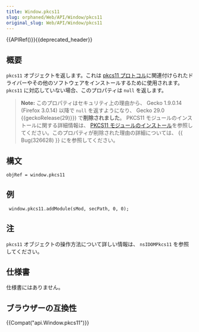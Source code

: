 ```yaml
---
title: Window.pkcs11
slug: orphaned/Web/API/Window/pkcs11
original_slug: Web/API/Window/pkcs11
---
```


{{APIRef()}}{{deprecated_header}}

## 概要

`pkcs11` オブジェクトを返します。これは [pkcs11 プロトコル](/ja/docs/Pkcs11_protocol)に関連付けられたドライバーやその他のソフトウェアをインストールするために使用されます。 `pkcs11` に対応していない場合、このプロパティは `null` を返します。

> **Note:** このプロパティはセキュリティ上の理由から、 Gecko 1.9.0.14 (Firefox 3.0.14) 以降で `null` を返すようになり、 Gecko 29.0 {{geckoRelease(29)}}) で**削除されました**。 PKCS11 モジュールのインストールに関する詳細情報は、 [PKCS11 モジュールのインストール](/ja/docs/PKCS11_Module_Installation)を参照してください。このプロパティが削除された理由の詳細については、 {{ Bug(326628) }} にを参照してください。

## 構文

```
objRef = window.pkcs11
```

## 例

```
 window.pkcs11.addModule(sMod, secPath, 0, 0);
```

## 注

`pkcs11` オブジェクトの操作方法について詳しい情報は、 `nsIDOMPkcs11` を参照してください。

## 仕様書

仕様書にはありません。

## ブラウザーの互換性

{{Compat("api.Window.pkcs11")}}
